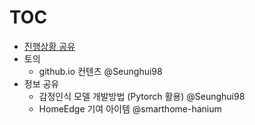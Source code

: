 # [TOC](https://github.com/Eye-Remocon/MeetingNote/issues/13)
- [진행상황 공유](0502.md#meeting-note-2021-05-02)
- 토의
  - github.io 컨텐츠 @Seunghui98
- 정보 공유
  - 감정인식 모델 개발방법 (Pytorch 활용) @Seunghui98
  - HomeEdge 기여 아이템 @smarthome-hanium

